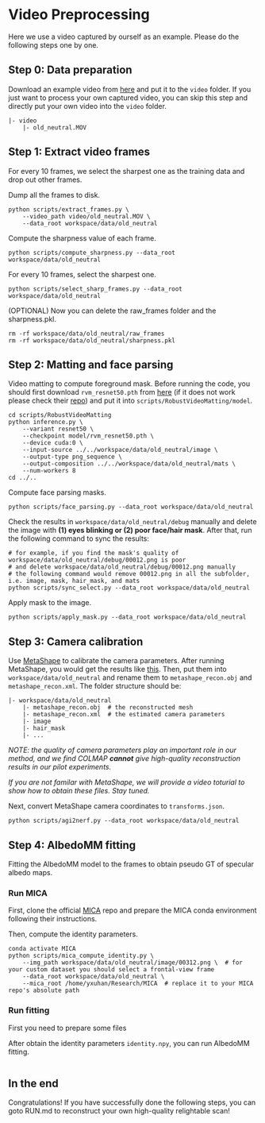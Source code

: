 # Video Preprocessing

Here we use a video captured by ourself as an example.
Please do the following steps one by one.

## Step 0: Data preparation
Download an example video from [here](https://cloud.tsinghua.edu.cn/f/b7820a31fbbf496190fc/?dl=1) and put it to the `video` folder. If you just want to process your own captured video, you can skip this step and directly put your own video into the `video` folder.

```
|- video
    |- old_neutral.MOV
```

## Step 1: Extract video frames
For every 10 frames, we select the sharpest one as the training data and drop out other frames.

Dump all the frames to disk.
```
python scripts/extract_frames.py \
    --video_path video/old_neutral.MOV \
    --data_root workspace/data/old_neutral
```

Compute the sharpness value of each frame.
```
python scripts/compute_sharpness.py --data_root workspace/data/old_neutral
```

For every 10 frames, select the sharpest one.
```
python scripts/select_sharp_frames.py --data_root workspace/data/old_neutral
```

(OPTIONAL) Now you can delete the raw_frames folder and the sharpness.pkl.
```
rm -rf workspace/data/old_neutral/raw_frames
rm -rf workspace/data/old_neutral/sharpness.pkl
```

## Step 2: Matting and face parsing
Video matting to compute foreground mask. Before running the code, you should first download `rvm_resnet50.pth` from [here](https://github.com/PeterL1n/RobustVideoMatting/releases/download/v1.0.0/rvm_resnet50.pth) (if it does not work please check their [repo](https://github.com/PeterL1n/RobustVideoMatting)) and put it into `scripts/RobustVideoMatting/model`.
```
cd scripts/RobustVideoMatting
python inference.py \
    --variant resnet50 \
    --checkpoint model/rvm_resnet50.pth \
    --device cuda:0 \
    --input-source ../../workspace/data/old_neutral/image \
    --output-type png_sequence \
    --output-composition ../../workspace/data/old_neutral/mats \
    --num-workers 8
cd ../..
```

<!-- * Compute face parsing masks. For eye masks, there are two options:
    * use the eye mask predicted by the face parsing mask (low-quality but fully automatic)
    * manually label the eye mask on the reconstructed UV map (**our default option**, will be detailed in RUN.md, high-quality but requires a little manual efforts) -->

Compute face parsing masks.
```
python scripts/face_parsing.py --data_root workspace/data/old_neutral
```

Check the results in `workspace/data/old_neutral/debug` manually and delete the image with **(1) eyes blinking or (2) poor face/hair mask**. After that, run the following command to sync the results:
```
# for example, if you find the mask's quality of workspace/data/old_neutral/debug/00012.png is poor
# and delete workspace/data/old_neutral/debug/00012.png manually
# the following command would remove 00012.png in all the subfolder, i.e. image, mask, hair_mask, and mats
python scripts/sync_select.py --data_root workspace/data/old_neutral
```

Apply mask to the image.
```
python scripts/apply_mask.py --data_root workspace/data/old_neutral
```

## Step 3: Camera calibration
Use [MetaShape](https://www.agisoft.com/) to calibrate the camera parameters. After running MetaShape, you would get the results like [this](). Then, put them into `workspace/data/old_neutral` and rename them to `metashape_recon.obj` and `metashape_recon.xml`. The folder structure should be:

```
|- workspace/data/old_neutral
    |- metashape_recon.obj  # the reconstructed mesh
    |- metashape_recon.xml  # the estimated camera parameters
    |- image
    |- hair_mask
    |- ...
```

*NOTE: the quality of camera parameters play an important role in our method, and we find COLMAP **cannot** give high-quality reconstruction results in our pilot experiments.*

*If you are not familar with MetaShape, we will provide a video toturial to show how to obtain these files. Stay tuned.*

Next, convert MetaShape camera coordinates to `transforms.json`.
```
python scripts/agi2nerf.py --data_root workspace/data/old_neutral
```


## Step 4: AlbedoMM fitting
Fitting the AlbedoMM model to the frames to obtain pseudo GT of specular albedo maps.

### Run MICA
First, clone the official [MICA](https://github.com/Zielon/MICA) repo and prepare the MICA conda environment following their instructions.

Then, compute the identity parameters.
```
conda activate MICA
python scripts/mica_compute_identity.py \
    --img_path workspace/data/old_neutral/image/00312.png \  # for your custom dataset you should select a frontal-view frame
    --data_root workspace/data/old_neutral \
    --mica_root /home/yxuhan/Research/MICA  # replace it to your MICA repo's absolute path
```

### Run fitting
First you need to prepare some files

After obtain the identity parameters `identity.npy`, you can run AlbedoMM fitting.
```

```

## In the end
Congratulations! If you have successfully done the following steps, you can goto RUN.md to reconstruct your own high-quality relightable scan! 
